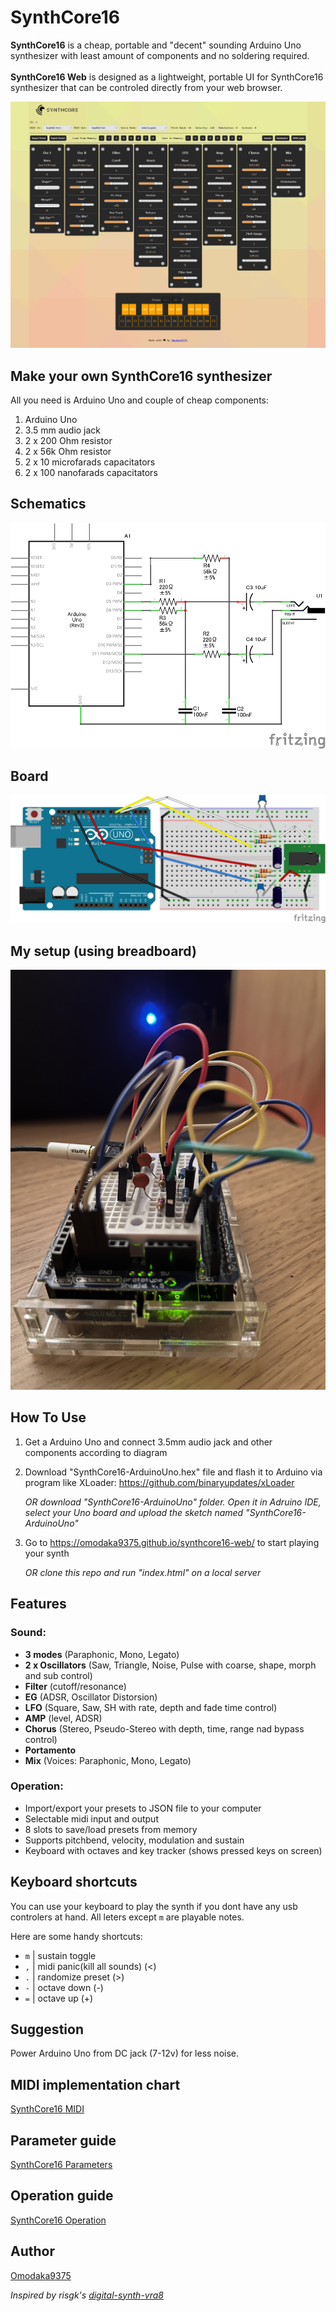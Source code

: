 # SynthCore16

<b>SynthCore16</b> is a cheap, portable and "decent" sounding Arduino Uno synthesizer with least amount of components and no soldering required.<br><br>
<b>SynthCore16 Web</b> is designed as a lightweight, portable UI for SynthCore16 synthesizer that can be controled directly from your web browser.

![SynthCore16](./synthCore16-UI.png)

## Make your own SynthCore16 synthesizer

All you need is Arduino Uno and couple of cheap components:

1. Arduino Uno
2. 3.5 mm audio jack
3. 2 x 200 Ohm resistor  
4. 2 x 56k Ohm resistor
5. 2 x 10 microfarads capacitators
6. 2 x 100 nanofarads capacitators

## Schematics

![SynthCore16 Diagram](./synthCore16-circuit-diagram.png)

## Board

![SynthCore16 Board](./synthCore16-bread-board.png)

## My setup (using breadboard)
![SynthCore16 Prototype](./proto.jpg)


## How To Use

1. Get a Arduino Uno and connect 3.5mm audio jack and other components according to diagram
2. Download "SynthCore16-ArduinoUno.hex" file and flash it to Arduino via program like XLoader: https://github.com/binaryupdates/xLoader

    <i>OR download "SynthCore16-ArduinoUno" folder. Open it in Adruino IDE, select your Uno board and upload the sketch named "SynthCore16-ArduinoUno"</i>

3. Go to https://omodaka9375.github.io/synthcore16-web/ to start playing your synth
    
    <i>OR clone this repo and run "index.html" on a local server</i>

## Features

### Sound:
- <b>3 modes</b> (Paraphonic, Mono, Legato)
- <b>2 x Oscillators</b> (Saw, Triangle, Noise, Pulse with coarse, shape, morph and sub control)
- <b>Filter</b> (cutoff/resonance)
- <b>EG</b> (ADSR, Oscillator Distorsion)
- <b>LFO</b> (Square, Saw, SH with rate, depth and fade time control)
- <b>AMP</b> (level, ADSR)
- <b>Chorus</b> (Stereo, Pseudo-Stereo with depth, time, range nad bypass control)
- <b>Portamento</b>
- <b>Mix</b> (Voices: Paraphonic, Mono, Legato)

### Operation:
- Import/export your presets to JSON file to your computer
- Selectable midi input and output
- 8 slots to save/load presets from memory
- Supports pitchbend, velocity, modulation and sustain
- Keyboard with octaves and key tracker (shows pressed keys on screen)


## Keyboard shortcuts
You can use your keyboard to play the synth if you dont have any usb controlers at hand.
All leters except ```m``` are playable notes.

Here are some handy shortcuts:
- ```m``` | sustain toggle
- ```,``` | midi panic(kill all sounds) (<)
- ```.``` | randomize preset (>)
- ```-``` | octave down (-)
- ```=``` | octave up (+)

## Suggestion

Power Arduino Uno from DC jack (7-12v) for less noise.  

## MIDI implementation chart

[SynthCore16 MIDI](./SynthCore16-MIDI-Implementation-Chart.md)

## Parameter guide

[SynthCore16 Parameters](./SynthCore16-Parameter-Guide.md)

## Operation guide

[SynthCore16 Operation](./SynthCore16-Operation-Guide.md)


## Author
[Omodaka9375](https://github.com/Omodaka9375)

<i>Inspired by risgk's [digital-synth-vra8](https://github.com/risgk/digital-synth-vra8-q)</i>
